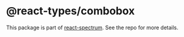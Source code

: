 # @react-types/combobox

This package is part of [react-spectrum](https://github.com/adobe-private/react-spectrum-v3). See the repo for more details.
